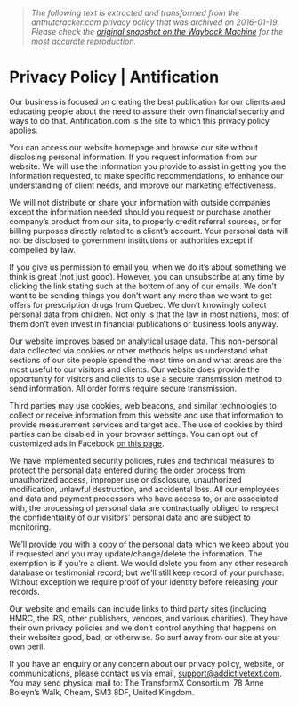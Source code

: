 > *The following text is extracted and transformed from the antnutcracker.com privacy policy that was archived on 2016-01-19. Please check the [original snapshot on the Wayback Machine](https://web.archive.org/web/20160119031444id_/http%3A//antification.com/about/privacy-policy) for the most accurate reproduction.*

# Privacy Policy | Antification

Our business is focused on creating the best publication for our clients and educating people about the need to assure their own financial security and ways to do that. Antification.com is the site to which this privacy policy applies.

You can access our website homepage and browse our site without disclosing personal information. If you request information from our website: We will use the information you provide to assist in getting you the information requested, to make specific recommendations, to enhance our understanding of client needs, and improve our marketing effectiveness.

We will not distribute or share your information with outside companies except the information needed should you request or purchase another company’s product from our site, to properly credit referral sources, or for billing purposes directly related to a client’s account. Your personal data will not be disclosed to government institutions or authorities except if compelled by law.

If you give us permission to email you, when we do it’s about something we think is great (not just good). However, you can unsubscribe at any time by clicking the link stating such at the bottom of any of our emails. We don’t want to be sending things you don’t want any more than we want to get offers for prescription drugs from Quebec. We don’t knowingly collect personal data from children. Not only is that the law in most nations, most of them don’t even invest in financial publications or business tools anyway.

Our website improves based on analytical usage data. This non-personal data collected via cookies or other methods helps us understand what sections of our site people spend the most time on and what areas are the most useful to our visitors and clients. Our website does provide the opportunity for visitors and clients to use a secure transmission method to send information. All order forms require secure transmission.

Third parties may use cookies, web beacons, and similar technologies to collect or receive information from this website and use that information to provide measurement services and target ads. The use of cookies by third parties can be disabled in your browser settings. You can opt out of customized ads in Facebook [on this page](http://www.facebook.com/ads/website_custom_audiences/).

We have implemented security policies, rules and technical measures to protect the personal data entered during the order process from: unauthorized access, improper use or disclosure, unauthorized modification, unlawful destruction, and accidental loss. All our employees and data and payment processors who have access to, or are associated with, the processing of personal data are contractually obliged to respect the confidentiality of our visitors’ personal data and are subject to monitoring.

We’ll provide you with a copy of the personal data which we keep about you if requested and you may update/change/delete the information. The exemption is if you’re a client. We would delete you from any other research database or testimonial record; but we’ll still keep record of your purchase. Without exception we require proof of your identity before releasing your records.

Our website and emails can include links to third party sites (including HMRC, the IRS, other publishers, vendors, and various charities). They have their own privacy policies and we don’t control anything that happens on their websites good, bad, or otherwise. So surf away from our site at your own peril.

If you have an enquiry or any concern about our privacy policy, website, or communications, please contact us via email, support@addictivetext.com. You may send physical mail to: The TransformX Consortium, 78 Anne Boleyn’s Walk, Cheam, SM3 8DF, United Kingdom. 
